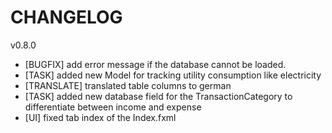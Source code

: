 # CHANGELOG

v0.8.0
- [BUGFIX] add error message if the database cannot be loaded.
- [TASK] added new Model for tracking utility consumption like electricity
- [TRANSLATE] translated table columns to german
- [TASK] added new database field for the TransactionCategory to differentiate between income and expense
- [UI] fixed tab index of the Index.fxml